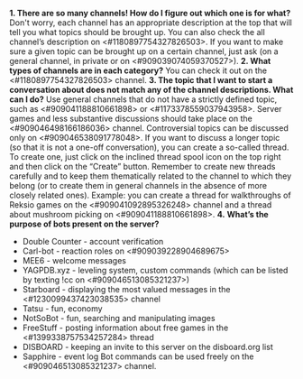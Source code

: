 **1. There are so many channels! How do I figure out which one is for what?** Don't worry, each channel has an appropriate description at the top that will tell you what topics should be brought up. You can also check the all channel’s description on <#1180897754327826503>. If you want to make sure a given topic can be brought up on a certain channel, just ask (on a general channel, in private or on <#909039074059370527>).
**2. What types of channels are in each category?** You can check it out on the <#1180897754327826503> channel.
**3. The topic that I want to start a conversation about does not match any of the channel descriptions. What can I do?** Use general channels that do not have a strictly defined topic, such as <#909041188810661898> or <#1173378559037943958>. Server games and less substantive discussions should take place on the <#909046498166186036> channel. Controversial topics can be discussed only on <#909046538091778048>.
If you want to discuss a longer topic (so that it is not a one-off conversation), you can create a so-called thread. To create one, just click on the inclined thread spool icon on the top right and then click on the “Create” button. Remember to create new threads carefully and to keep them thematically related to the channel to which they belong (or to create them in general channels in the absence of more closely related ones). Example: you can create a thread for walkthroughs of Reksio games on the <#909041092895326248> channel and a thread about mushroom picking on <#909041188810661898>.
**4.** **What’s the purpose of bots present on the server?**
- Double Counter - account verification
- Carl-bot - reaction roles on <#909039228904689675>
- MEE6 - welcome messages
- YAGPDB.xyz - leveling system, custom commands (which can be listed by texting !cc on <#909046513085321237>)
- Starboard - displaying the most valued messages in the <#1230099437423038535> channel
- Tatsu - fun, economy
- NotSoBot - fun, searching and manipulating images
- FreeStuff - posting information about free games in the <#1399338757534257284> thread
- DISBOARD - keeping an invite to this server on the disboard.org list
- Sapphire - event log
Bot commands can be used freely on the <#909046513085321237> channel.
